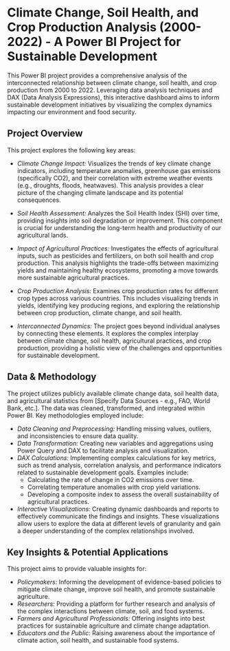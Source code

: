 # Climate Change, Soil Health, and Crop Production Analysis (2000-2022) - A Power BI Project for Sustainable Development

This Power BI project provides a comprehensive analysis of the interconnected relationship between climate change, soil health, and crop production from 2000 to 2022.  Leveraging data analysis techniques and DAX (Data Analysis Expressions), this interactive dashboard aims to inform sustainable development initiatives by visualizing the complex dynamics impacting our environment and food security.

## Project Overview

This project explores the following key areas:

* *Climate Change Impact:*  Visualizes the trends of key climate change indicators, including temperature anomalies, greenhouse gas emissions (specifically CO2), and their correlation with extreme weather events (e.g., droughts, floods, heatwaves).  This analysis provides a clear picture of the changing climate landscape and its potential consequences.

* *Soil Health Assessment:*  Analyzes the Soil Health Index (SHI) over time, providing insights into soil degradation or improvement.  This component is crucial for understanding the long-term health and productivity of our agricultural lands.

* *Impact of Agricultural Practices:*  Investigates the effects of agricultural inputs, such as pesticides and fertilizers, on both soil health and crop production.  This analysis highlights the trade-offs between maximizing yields and maintaining healthy ecosystems, promoting a move towards more sustainable agricultural practices.

* *Crop Production Analysis:*  Examines crop production rates for different crop types across various countries.  This includes visualizing trends in yields, identifying key producing regions, and exploring the relationship between crop production, climate change, and soil health.

* *Interconnected Dynamics:*  The project goes beyond individual analyses by connecting these elements.  It explores the complex interplay between climate change, soil health, agricultural practices, and crop production, providing a holistic view of the challenges and opportunities for sustainable development.

## Data & Methodology

The project utilizes publicly available climate change data, soil health data, and agricultural statistics from [Specify Data Sources - e.g., FAO, World Bank, etc.].  The data was cleaned, transformed, and integrated within Power BI.  Key methodologies employed include:

* *Data Cleaning and Preprocessing:*  Handling missing values, outliers, and inconsistencies to ensure data quality.
* *Data Transformation:*  Creating new variables and aggregations using Power Query and DAX to facilitate analysis and visualization.
* *DAX Calculations:*  Implementing complex calculations for key metrics, such as trend analysis, correlation analysis, and performance indicators related to sustainable development goals.  Examples include:
    * Calculating the rate of change in CO2 emissions over time.
    * Correlating temperature anomalies with crop yield variations.
    * Developing a composite index to assess the overall sustainability of agricultural practices.
* *Interactive Visualizations:*  Creating dynamic dashboards and reports to effectively communicate the findings and insights.  These visualizations allow users to explore the data at different levels of granularity and gain a deeper understanding of the complex relationships involved.

## Key Insights & Potential Applications

This project aims to provide valuable insights for:

* *Policymakers:*  Informing the development of evidence-based policies to mitigate climate change, improve soil health, and promote sustainable agriculture.
* *Researchers:*  Providing a platform for further research and analysis of the complex interactions between climate, soil, and food systems.
* *Farmers and Agricultural Professionals:*  Offering insights into best practices for sustainable agriculture and climate change adaptation.
* *Educators and the Public:*  Raising awareness about the importance of climate action, soil health, and sustainable food systems.
